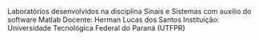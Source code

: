 Laboratórios desenvolvidos na disciplina Sinais e Sistemas com auxílio do software Matlab
Docente: Herman Lucas dos Santos
Instituição: Universidade Tecnológica Federal do Paraná (UTFPR)
